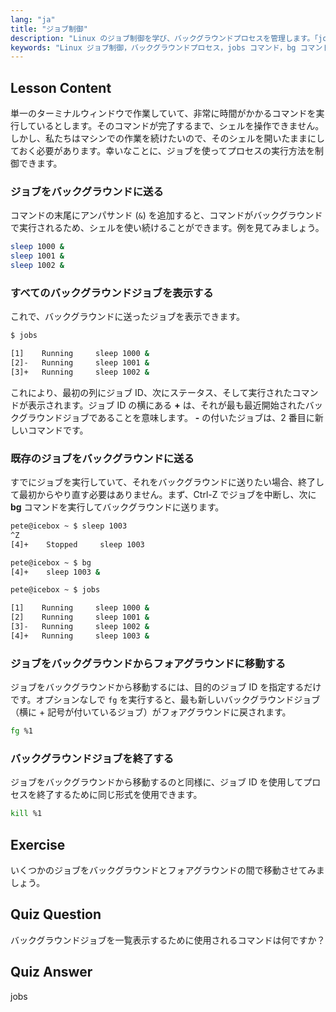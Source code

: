 ```yaml
---
lang: "ja"
title: "ジョブ制御"
description: "Linux のジョブ制御を学び、バックグラウンドプロセスを管理します。「jobs」、「bg」、「fg」、「kill」コマンドを理解して、効率的なシェル使用を実現しましょう。Linux の学習を始めましょう！"
keywords: "Linux ジョブ制御，バックグラウンドプロセス，jobs コマンド，bg コマンド，fg コマンド，kill コマンド，Linux チュートリアル，初心者 Linux"
---
```


## Lesson Content

単一のターミナルウィンドウで作業していて、非常に時間がかかるコマンドを実行しているとします。そのコマンドが完了するまで、シェルを操作できません。しかし、私たちはマシンでの作業を続けたいので、そのシェルを開いたままにしておく必要があります。幸いなことに、ジョブを使ってプロセスの実行方法を制御できます。

### ジョブをバックグラウンドに送る

コマンドの末尾にアンパサンド (`&`) を追加すると、コマンドがバックグラウンドで実行されるため、シェルを使い続けることができます。例を見てみましょう。

```bash
sleep 1000 &
sleep 1001 &
sleep 1002 &
```

### すべてのバックグラウンドジョブを表示する

これで、バックグラウンドに送ったジョブを表示できます。

```bash
$ jobs

[1]    Running     sleep 1000 &
[2]-   Running     sleep 1001 &
[3]+   Running     sleep 1002 &
```

これにより、最初の列にジョブ ID、次にステータス、そして実行されたコマンドが表示されます。ジョブ ID の横にある **+** は、それが最も最近開始されたバックグラウンドジョブであることを意味します。 **-** の付いたジョブは、2 番目に新しいコマンドです。

### 既存のジョブをバックグラウンドに送る

すでにジョブを実行していて、それをバックグラウンドに送りたい場合、終了して最初からやり直す必要はありません。まず、Ctrl-Z でジョブを中断し、次に **bg** コマンドを実行してバックグラウンドに送ります。

```bash
pete@icebox ~ $ sleep 1003
^Z
[4]+    Stopped     sleep 1003

pete@icebox ~ $ bg
[4]+    sleep 1003 &

pete@icebox ~ $ jobs

[1]    Running     sleep 1000 &
[2]    Running     sleep 1001 &
[3]-   Running     sleep 1002 &
[4]+   Running     sleep 1003 &
```

### ジョブをバックグラウンドからフォアグラウンドに移動する

ジョブをバックグラウンドから移動するには、目的のジョブ ID を指定するだけです。オプションなしで `fg` を実行すると、最も新しいバックグラウンドジョブ（横に + 記号が付いているジョブ）がフォアグラウンドに戻されます。

```bash
fg %1
```

### バックグラウンドジョブを終了する

ジョブをバックグラウンドから移動するのと同様に、ジョブ ID を使用してプロセスを終了するために同じ形式を使用できます。

```bash
kill %1
```

## Exercise

いくつかのジョブをバックグラウンドとフォアグラウンドの間で移動させてみましょう。

## Quiz Question

バックグラウンドジョブを一覧表示するために使用されるコマンドは何ですか？

## Quiz Answer

jobs

